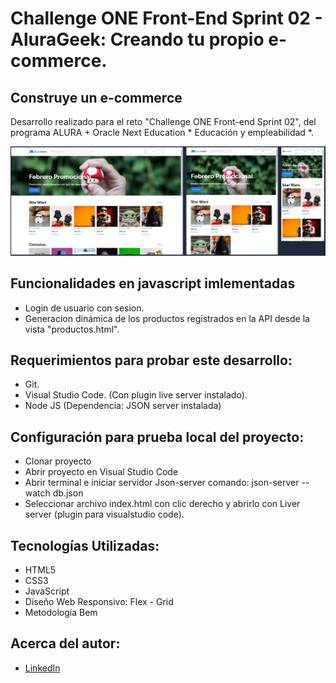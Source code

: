 # Challenge ONE Front-End Sprint 02 - AluraGeek: Creando tu propio e-commerce.

## Construye un e-commerce
Desarrollo realizado para el reto "Challenge ONE Front-end Sprint 02", del programa ALURA + Oracle Next Education * Educación y empleabilidad *.

![Imagem diseño web](img/preview.PNG)


## Funcionalidades en javascript imlementadas
 * Login de usuario con sesion.
 * Generacion dinámica de los productos registrados en la API desde la vista "productos.html".

## Requerimientos para probar este desarrollo:
* Git.
* Visual Studio Code. (Con plugin live server instalado).
* Node JS (Dependencia: JSON server instalada)

## Configuración para prueba local del proyecto:
* Clonar proyecto
* Abrir proyecto en Visual Studio Code
* Abrir terminal e iniciar servidor Json-server comando:  json-server --watch db.json
* Seleccionar archivo index.html con clic derecho y abrirlo con Liver server (plugin para visualstudio code).

## Tecnologías Utilizadas:

* HTML5
* CSS3
* JavaScript
* Diseño Web Responsivo: Flex - Grid
* Metodología Bem

## Acerca del autor:
* [LinkedIn](https://www.linkedin.com/in/carlos-munera-259969262 "Linkedin")
